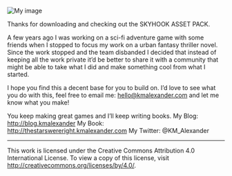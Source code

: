 ![My image](kmalexander.github.com/ScifiGameAssetSet/Example.jpg)

Thanks for downloading and checking out the SKYHOOK ASSET PACK.

A few years ago I was working on a sci-fi adventure game with some friends when I stopped to focus my work on a urban fantasy thriller novel. Since the work stopped and the team disbanded I decided that instead of keeping all the work private it’d be better to share it with a community that might be able to take what I did and make something cool from what I started.

I hope you find this a decent base for you to build on.  I’d love to see what you do with this, feel free to email me: hello@kmalexander.com and let me know what you make!


You keep making great games and I’ll keep writing books.
My Blog: http://blog.kmalexander
My Book: http://thestarswereright.kmalexander.com
My Twitter: @KM_Alexander

- - - - - - - - - - - - - - - - - - - - -

This work is licensed under the Creative Commons Attribution 4.0 International License.
To view a copy of this license, visit http://creativecommons.org/licenses/by/4.0/.
